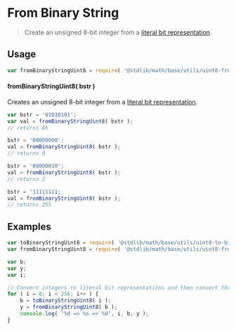 # From Binary String

> Create an unsigned 8-bit integer from a [literal bit representation][@stdlib/math/base/utils/uint8-to-binary-string].


<section class="usage">

## Usage

``` javascript
var fromBinaryStringUint8 = require( '@stdlib/math/base/utils/uint8-from-binary-string' );
```

#### fromBinaryStringUint8( bstr )

Creates an unsigned 8-bit integer from a [literal bit representation][@stdlib/math/base/utils/uint8-to-binary-string].

``` javascript
var bstr = '01010101';
var val = fromBinaryStringUint8( bstr );
// returns 85

bstr = '00000000';
val = fromBinaryStringUint8( bstr );
// returns 0

bstr = '00000010';
val = fromBinaryStringUint8( bstr );
// returns 2

bstr = '11111111;
val = fromBinaryStringUint8( bstr );
// returns 255
```

</section>

<!-- /.usage -->


<section class="examples">

## Examples

``` javascript
var toBinaryStringUint8 = require( '@stdlib/math/base/utils/uint8-to-binary-string' );
var fromBinaryStringUint8 = require( '@stdlib/math/base/utils/uint8-from-binary-string' );

var b;
var y;
var i;

// Convert integers to literal bit representations and then convert them back...
for ( i = 0; i < 256; i++ ) {
    b = toBinaryStringUint8( i );
    y = fromBinaryStringUint8( b );
    console.log( '%d => %s => %d', i, b, y );
}
```

</section>

<!-- /.examples -->


<section class="links">

[@stdlib/math/base/utils/uint8-to-binary-string]: https://github.com/stdlib-js/stdlib

</section>

<!-- /.links -->

